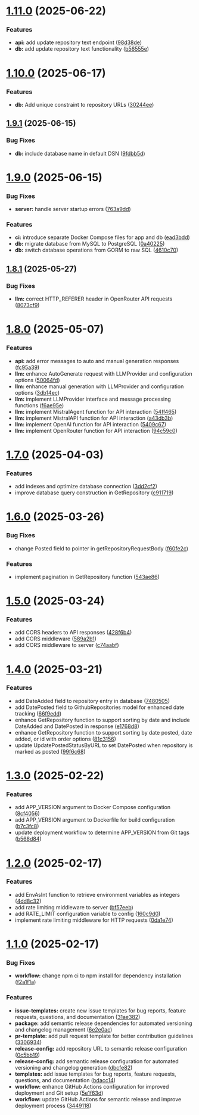 # [1.11.0](https://github.com/think-root/content-alchemist/compare/v1.10.0...v1.11.0) (2025-06-22)


### Features

* **api:** add update repository text endpoint ([98d38de](https://github.com/think-root/content-alchemist/commit/98d38deb099fbd563573de5c4c18d854dcc868fb))
* **db:** add update repository text functionality ([b56555e](https://github.com/think-root/content-alchemist/commit/b56555e98209fde25eb5a0550f82047634eb98cf))

# [1.10.0](https://github.com/think-root/content-alchemist/compare/v1.9.1...v1.10.0) (2025-06-17)


### Features

* **db:** Add unique constraint to repository URLs ([30244ee](https://github.com/think-root/content-alchemist/commit/30244ee6c48cfc0c18f47cf170639037699c2909))

## [1.9.1](https://github.com/think-root/content-alchemist/compare/v1.9.0...v1.9.1) (2025-06-15)


### Bug Fixes

* **db:** include database name in default DSN ([9fdbb5d](https://github.com/think-root/content-alchemist/commit/9fdbb5d967a8b310bafcf9855a1b6b47160d3cd1))

# [1.9.0](https://github.com/think-root/content-alchemist/compare/v1.8.1...v1.9.0) (2025-06-15)


### Bug Fixes

* **server:** handle server startup errors ([763a9dd](https://github.com/think-root/content-alchemist/commit/763a9ddf17837c86116c06e690c84288497ac04a))


### Features

* **ci:** introduce separate Docker Compose files for app and db ([ead3bdd](https://github.com/think-root/content-alchemist/commit/ead3bdd05ce8afc0d6578878922ed46c177cb7fc))
* **db:** migrate database from MySQL to PostgreSQL ([0a40225](https://github.com/think-root/content-alchemist/commit/0a40225ea8db4b1ecf26d0121d5265eb887f7a5b))
* **db:** switch database operations from GORM to raw SQL ([4610c70](https://github.com/think-root/content-alchemist/commit/4610c70c216d05f53bb212dd93ddeb92e4153de5))

## [1.8.1](https://github.com/think-root/content-alchemist/compare/v1.8.0...v1.8.1) (2025-05-27)


### Bug Fixes

* **llm:** correct HTTP_REFERER header in OpenRouter API requests ([8073cf9](https://github.com/think-root/content-alchemist/commit/8073cf9db6a636581b1a19b8726bfac68be54fe1))

# [1.8.0](https://github.com/think-root/content-alchemist/compare/v1.7.0...v1.8.0) (2025-05-07)


### Features

* **api:** add error messages to auto and manual generation responses ([fc95a39](https://github.com/think-root/content-alchemist/commit/fc95a39e20ee93e0bf4dab775c392f1b32a3ba9d))
* **llm:** enhance AutoGenerate request with LLMProvider and configuration options ([50064fd](https://github.com/think-root/content-alchemist/commit/50064fd6008d7da23ef901fd53022ce04f409d9d))
* **llm:** enhance manual generation with LLMProvider and configuration options ([3db14ec](https://github.com/think-root/content-alchemist/commit/3db14ec74a41f49363d91b9b791b2a3072f6309a))
* **llm:** implement LLMProvider interface and message processing functions ([f6ae95e](https://github.com/think-root/content-alchemist/commit/f6ae95ea6affac6fcaeb6a0eaf111f95d282f55d))
* **llm:** implement MistralAgent function for API interaction ([54ff465](https://github.com/think-root/content-alchemist/commit/54ff4657113c9e97d020a18fc872dc68ce66027b))
* **llm:** implement MistralAPI function for API interaction ([a43db3b](https://github.com/think-root/content-alchemist/commit/a43db3b4868a21c3fdb2da7aca747a3086448f92))
* **llm:** implement OpenAI function for API interaction ([5409c67](https://github.com/think-root/content-alchemist/commit/5409c679d275355a7d547bdf7af8e41a9f5d45a3))
* **llm:** implement OpenRouter function for API interaction ([94c59c0](https://github.com/think-root/content-alchemist/commit/94c59c058357e0ed59edc7d5304d3df4be21b650))

# [1.7.0](https://github.com/think-root/content-alchemist/compare/v1.6.0...v1.7.0) (2025-04-03)


### Features

* add indexes and optimize database connection ([3dd2cf2](https://github.com/think-root/content-alchemist/commit/3dd2cf2fb949d4bb50c0eeecdb3fb8d55fb42560))
* improve database query construction in GetRepository ([c911719](https://github.com/think-root/content-alchemist/commit/c911719dbc196c98af6b8089432811d97032b9fa))

# [1.6.0](https://github.com/think-root/content-alchemist/compare/v1.5.0...v1.6.0) (2025-03-26)


### Bug Fixes

* change Posted field to pointer in getRepositoryRequestBody ([f60fe2c](https://github.com/think-root/content-alchemist/commit/f60fe2c156654a6029d9f36e912a3a11820602c3))


### Features

* implement pagination in GetRepository function ([543ae86](https://github.com/think-root/content-alchemist/commit/543ae8626baf023fba51060ee0f953cc1e52c86d))

# [1.5.0](https://github.com/think-root/content-alchemist/compare/v1.4.0...v1.5.0) (2025-03-24)


### Features

* add CORS headers to API responses ([428f6b4](https://github.com/think-root/content-alchemist/commit/428f6b4840fe29f23907fb291f2ba8b07c29e349))
* add CORS middleware ([589a2b1](https://github.com/think-root/content-alchemist/commit/589a2b1066fca05786e8f37aadc492b9dcba8358))
* add CORS middleware to server ([c74aabf](https://github.com/think-root/content-alchemist/commit/c74aabf300a96934b2d186aecf899b3794c67279))

# [1.4.0](https://github.com/think-root/content-alchemist/compare/v1.3.0...v1.4.0) (2025-03-21)


### Features

* add DateAdded field to repository entry in database ([7480505](https://github.com/think-root/content-alchemist/commit/7480505fca26cae409ad6d01f82e1686bc9c0eb0))
* add DatePosted field to GithubRepositories model for enhanced date tracking ([66f9edd](https://github.com/think-root/content-alchemist/commit/66f9eddeeba51441b5d8f735e1cce2094bb74f1f))
* enhance GetRepository function to support sorting by date and include DateAdded and DatePosted in response ([e1768d8](https://github.com/think-root/content-alchemist/commit/e1768d859b985ef79a63697f8f5bd8d181ec4edd))
* enhance GetRepository function to support sorting by date posted, date added, or id with order options ([81c3156](https://github.com/think-root/content-alchemist/commit/81c3156c06719382dec2fda93d09598c57a33126))
* update UpdatePostedStatusByURL to set DatePosted when repository is marked as posted ([99f6c68](https://github.com/think-root/content-alchemist/commit/99f6c68a97e918653916b22231286f45fac62b3d))

# [1.3.0](https://github.com/think-root/content-alchemist/compare/v1.2.0...v1.3.0) (2025-02-22)

### Features

- add APP_VERSION argument to Docker Compose configuration ([8cf4056](https://github.com/think-root/content-alchemist/commit/8cf40569af11c82d2fb1a8b13b5f9cd48a076d27))
- add APP_VERSION argument to Dockerfile for build configuration ([b7c3fc8](https://github.com/think-root/content-alchemist/commit/b7c3fc8d5fbf58972b9ae981870cf68003e39b3b))
- update deployment workflow to determine APP_VERSION from Git tags ([b568d84](https://github.com/think-root/content-alchemist/commit/b568d842a88429b24de253cbb91715b445e66de4))

# [1.2.0](https://github.com/think-root/content-alchemist/compare/v1.1.0...v1.2.0) (2025-02-17)

### Features

- add EnvAsInt function to retrieve environment variables as integers ([4dd8c32](https://github.com/think-root/content-alchemist/commit/4dd8c32db7da2206f250f79b31fb7c1bd6537d77))
- add rate limiting middleware to server ([bf57eeb](https://github.com/think-root/content-alchemist/commit/bf57eeba077ab31e2530b2145526afaf383676e6))
- add RATE_LIMIT configuration variable to config ([160c9d0](https://github.com/think-root/content-alchemist/commit/160c9d0a0000049bd8bb785f172553edc59dc7a0))
- implement rate limiting middleware for HTTP requests ([0da1e74](https://github.com/think-root/content-alchemist/commit/0da1e74e36b3e72c161bb64b5e4001e43323f68c))

# [1.1.0](https://github.com/think-root/content-alchemist/compare/v1.0.1...v1.1.0) (2025-02-17)

### Bug Fixes

- **workflow:** change npm ci to npm install for dependency installation ([f2a1f1a](https://github.com/think-root/content-alchemist/commit/f2a1f1a053d6d3e40066b0e3ec64c24ca64fcea6))

### Features

- **issue-templates:** create new issue templates for bug reports, feature requests, questions, and documentation ([31ae382](https://github.com/think-root/content-alchemist/commit/31ae382ff3c34adab57be05a737499d491e52fb0))
- **package:** add semantic release dependencies for automated versioning and changelog management ([6e2e0ac](https://github.com/think-root/content-alchemist/commit/6e2e0ac2b8a8e0297dcdf7b4126b55b43fff1c9d))
- **pr-template:** add pull request template for better contribution guidelines ([3306934](https://github.com/think-root/content-alchemist/commit/3306934976935d5664cf50f008a5f8a1bafbdce4))
- **release-config:** add repository URL to semantic release configuration ([0c5bb19](https://github.com/think-root/content-alchemist/commit/0c5bb1980d22e30f3a2bf58164a9fe26c2992285))
- **release-config:** add semantic release configuration for automated versioning and changelog generation ([dbcfe82](https://github.com/think-root/content-alchemist/commit/dbcfe826513705db05c7b8e25850be6887cb728f))
- **templates:** add issue templates for bug reports, feature requests, questions, and documentation ([bdacc14](https://github.com/think-root/content-alchemist/commit/bdacc14f1ce389ef930e4f6336f76f1dd16e4442))
- **workflow:** enhance GitHub Actions configuration for improved deployment and Git setup ([5e1f63d](https://github.com/think-root/content-alchemist/commit/5e1f63db9f618f57c9485b3ca1f78506b55756b2))
- **workflow:** update GitHub Actions for semantic release and improve deployment process ([3449118](https://github.com/think-root/content-alchemist/commit/344911896f7626d6b6bba7519fc569bc979955f0))
